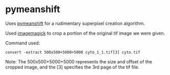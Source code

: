 # pymeanshift

Uses [pymeanshift](https://github.com/fjean/pymeanshift)
for a rudimentary superpixel creation algorithm.

Used [imagemagick](https://www.imagemagick.org/script/index.php) to crop a
portion of the original tif image we were given.

Command used:

`convert -extract 500x500+5000+5000 cyto_1_1.tif[3] cyto.tif`

Note: The 500x500+5000+5000 represents the size and offset of the cropped image,
and the [3] specifies the 3rd page of the tif file.
